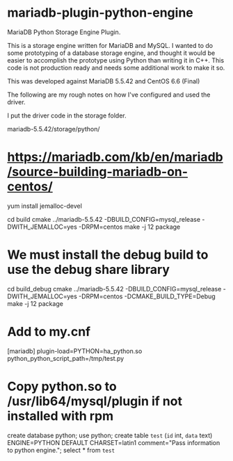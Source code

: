 # mariadb-plugin-python-engine
MariaDB Python Storage Engine Plugin.

This is a storage engine written for MariaDB and MySQL. I wanted to do some prototyping of a database storage engine, and thought it would be easier to accomplish the prototype using Python than writing it in C++. This code is not production ready and needs some additional work to make it so.

This was developed against MariaDB 5.5.42 and CentOS 6.6 (Final)

The following are my rough notes on how I've configured and used the driver.

I put the driver code in the storage folder.

mariadb-5.5.42/storage/python/

# https://mariadb.com/kb/en/mariadb/source-building-mariadb-on-centos/

yum install jemalloc-devel

cd build
cmake ../mariadb-5.5.42 -DBUILD_CONFIG=mysql_release -DWITH_JEMALLOC=yes -DRPM=centos
make -j 12 package

# We must install the debug build to use the debug share library

cd build_debug
cmake ../mariadb-5.5.42 -DBUILD_CONFIG=mysql_release -DWITH_JEMALLOC=yes -DRPM=centos -DCMAKE_BUILD_TYPE=Debug
make -j 12 package

# Add to my.cnf
[mariadb]
plugin-load=PYTHON=ha_python.so
python_python_script_path=/tmp/test.py

# Copy python.so to /usr/lib64/mysql/plugin if not installed with rpm

create database python;
use python;
create table `test` (`id` int, `data` text) ENGINE=PYTHON DEFAULT CHARSET=latin1 comment="Pass information to python engine.";
select * from `test`

